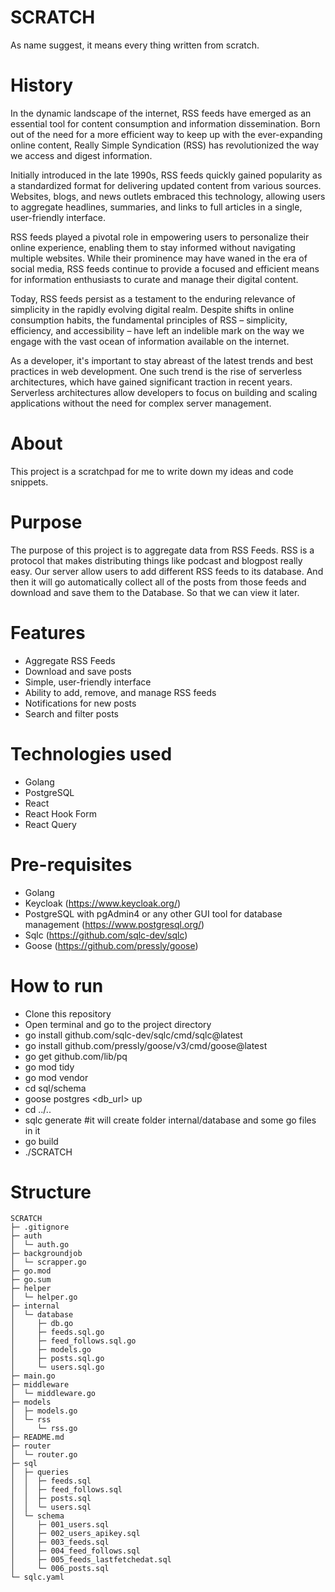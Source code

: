 # SCRATCH
As name suggest, it means every thing written from scratch.

# History
In the dynamic landscape of the internet, RSS feeds have emerged as an essential tool for content consumption and information dissemination. Born out of the need for a more efficient way to keep up with the ever-expanding online content, Really Simple Syndication (RSS) has revolutionized the way we access and digest information.

Initially introduced in the late 1990s, RSS feeds quickly gained popularity as a standardized format for delivering updated content from various sources. Websites, blogs, and news outlets embraced this technology, allowing users to aggregate headlines, summaries, and links to full articles in a single, user-friendly interface.

RSS feeds played a pivotal role in empowering users to personalize their online experience, enabling them to stay informed without navigating multiple websites. While their prominence may have waned in the era of social media, RSS feeds continue to provide a focused and efficient means for information enthusiasts to curate and manage their digital content.

Today, RSS feeds persist as a testament to the enduring relevance of simplicity in the rapidly evolving digital realm. Despite shifts in online consumption habits, the fundamental principles of RSS – simplicity, efficiency, and accessibility – have left an indelible mark on the way we engage with the vast ocean of information available on the internet.

As a developer, it's important to stay abreast of the latest trends and best practices in web development. One such trend is the rise of serverless architectures, which have gained significant traction in recent years. Serverless architectures allow developers to focus on building and scaling applications without the need for complex server management.

# About
This project is a scratchpad for me to write down my ideas and code snippets.

# Purpose
The purpose of this project is to aggregate data from RSS Feeds. RSS is a protocol that makes distributing things like podcast and blogpost really easy. Our server allow users to add different RSS feeds to its database. And then it will go automatically collect all of the posts from those feeds and download and save them to the Database. So that we can view it later.

# Features
- Aggregate RSS Feeds
- Download and save posts
- Simple, user-friendly interface
- Ability to add, remove, and manage RSS feeds
- Notifications for new posts
- Search and filter posts

# Technologies used
- Golang
- PostgreSQL
- React
- React Hook Form
- React Query

# Pre-requisites
- Golang
- Keycloak (https://www.keycloak.org/)
- PostgreSQL with pgAdmin4 or any other GUI tool for database management (https://www.postgresql.org/)
- Sqlc (https://github.com/sqlc-dev/sqlc)
- Goose (https://github.com/pressly/goose)

# How to run
- Clone this repository
- Open terminal and go to the project directory
- go install github.com/sqlc-dev/sqlc/cmd/sqlc@latest
- go install github.com/pressly/goose/v3/cmd/goose@latest
- go get github.com/lib/pq
- go mod tidy
- go mod vendor
- cd sql/schema
- goose postgres <db_url> up
- cd ../..
- sqlc generate  #it will create folder internal/database and some go files in it
- go build
- ./SCRATCH

# Structure
```
SCRATCH
├─ .gitignore
├─ auth
│  └─ auth.go
├─ backgroundjob
│  └─ scrapper.go
├─ go.mod
├─ go.sum
├─ helper
│  └─ helper.go
├─ internal
│  └─ database
│     ├─ db.go
│     ├─ feeds.sql.go
│     ├─ feed_follows.sql.go
│     ├─ models.go
│     ├─ posts.sql.go
│     └─ users.sql.go
├─ main.go
├─ middleware
│  └─ middleware.go
├─ models
│  ├─ models.go
│  └─ rss
│     └─ rss.go
├─ README.md
├─ router
│  └─ router.go
├─ sql
│  ├─ queries
│  │  ├─ feeds.sql
│  │  ├─ feed_follows.sql
│  │  ├─ posts.sql
│  │  └─ users.sql
│  └─ schema
│     ├─ 001_users.sql
│     ├─ 002_users_apikey.sql
│     ├─ 003_feeds.sql
│     ├─ 004_feed_follows.sql
│     ├─ 005_feeds_lastfetchedat.sql
│     └─ 006_posts.sql
└─ sqlc.yaml

```